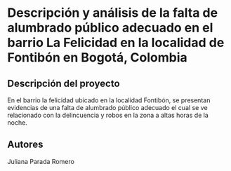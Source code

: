  # Descripción y análisis de  la falta de alumbrado público adecuado en el barrio La Felicidad en la localidad de Fontibón en Bogotá, Colombia

 ## Descripción del proyecto
 En el barrio la felicidad ubicado en la localidad Fontibón, se presentan evidencias de una falta de alumbrado público adecuado el cual se ve relacionado con la delincuencia y robos en la zona a altas horas de la noche.

 ## Autores
 Juliana Parada Romero